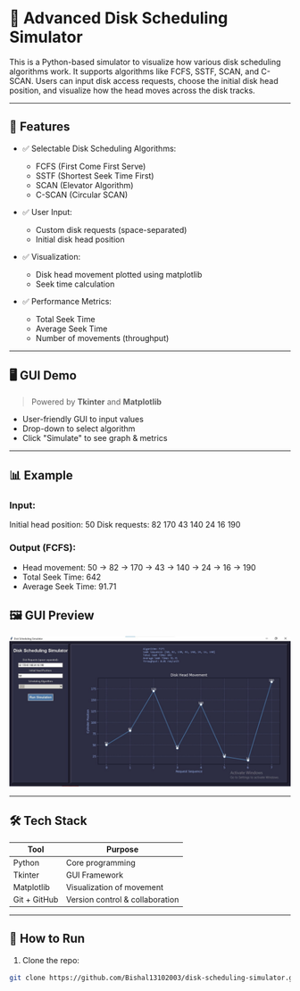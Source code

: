 # 💽 Advanced Disk Scheduling Simulator

This is a Python-based simulator to visualize how various disk scheduling algorithms work. It supports algorithms like FCFS, SSTF, SCAN, and C-SCAN. Users can input disk access requests, choose the initial disk head position, and visualize how the head moves across the disk tracks.

---

## 📌 Features

- ✅ Selectable Disk Scheduling Algorithms:
  - FCFS (First Come First Serve)
  - SSTF (Shortest Seek Time First)
  - SCAN (Elevator Algorithm)
  - C-SCAN (Circular SCAN)

- ✅ User Input:
  - Custom disk requests (space-separated)
  - Initial disk head position

- ✅ Visualization:
  - Disk head movement plotted using matplotlib
  - Seek time calculation

- ✅ Performance Metrics:
  - Total Seek Time
  - Average Seek Time
  - Number of movements (throughput)

---

## 🖥️ GUI Demo

> Powered by **Tkinter** and **Matplotlib**

- User-friendly GUI to input values
- Drop-down to select algorithm
- Click "Simulate" to see graph & metrics

---

## 📊 Example

### Input:
Initial head position: 50
Disk requests: 82 170 43 140 24 16 190


### Output (FCFS):
- Head movement: 50 → 82 → 170 → 43 → 140 → 24 → 16 → 190
- Total Seek Time: 642
- Average Seek Time: 91.71

## 🖼️ GUI Preview

![GUI Screenshot](screenshots/gui_preview.jpeg)


---

## 🛠️ Tech Stack

| Tool         | Purpose                      |
|--------------|------------------------------|
| Python       | Core programming             |
| Tkinter      | GUI Framework                |
| Matplotlib   | Visualization of movement    |
| Git + GitHub | Version control & collaboration |

---

## 🚀 How to Run

1. Clone the repo:
```bash
git clone https://github.com/Bishal13102003/disk-scheduling-simulator.git
